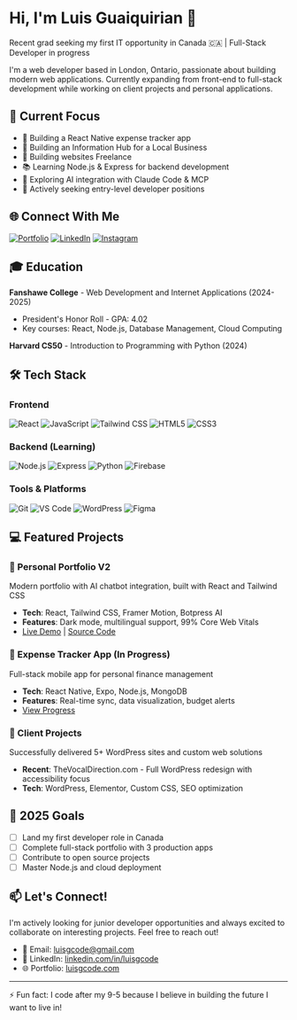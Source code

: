 # Hi, I'm Luis Guaiquirian 👋

Recent grad seeking my first IT opportunity in Canada 🇨🇦 | Full-Stack Developer in progress

I'm a web developer based in London, Ontario, passionate about building modern web applications. Currently expanding from front-end to full-stack development while working on client projects and personal applications.

## 🚀 Current Focus

- 🔨 Building a React Native expense tracker app
- 🔨 Building an Information Hub for a Local Business
- 🔨 Building websites Freelance 
- 📚 Learning Node.js & Express for backend development
- 🤖 Exploring AI integration with Claude Code & MCP
- 💼 Actively seeking entry-level developer positions

## 🌐 Connect With Me

[![Portfolio](https://img.shields.io/badge/Portfolio-luisgcode.com-blue?style=flat-square)](https://luisgcode.com)
[![LinkedIn](https://img.shields.io/badge/LinkedIn-luisgcode-0077B5?style=flat-square&logo=linkedin)](https://www.linkedin.com/in/luisgcode/)
[![Instagram](https://img.shields.io/badge/Instagram-luisgcoding-E4405F?style=flat-square&logo=instagram)](https://www.instagram.com/luisgcoding/)

## 🎓 Education 

**Fanshawe College** - Web Development and Internet Applications (2024-2025)
- President's Honor Roll - GPA: 4.02
- Key courses: React, Node.js, Database Management, Cloud Computing

**Harvard CS50** - Introduction to Programming with Python (2024)

## 🛠 Tech Stack

### Frontend
![React](https://img.shields.io/badge/-React-61DAFB?style=flat-square&logo=react&logoColor=black)
![JavaScript](https://img.shields.io/badge/-JavaScript-F7DF1E?style=flat-square&logo=javascript&logoColor=black)
![Tailwind CSS](https://img.shields.io/badge/-Tailwind_CSS-38B2AC?style=flat-square&logo=tailwind-css&logoColor=white)
![HTML5](https://img.shields.io/badge/-HTML5-E34F26?style=flat-square&logo=html5&logoColor=white)
![CSS3](https://img.shields.io/badge/-CSS3-1572B6?style=flat-square&logo=css3)

### Backend (Learning)
![Node.js](https://img.shields.io/badge/-Node.js-339933?style=flat-square&logo=node.js&logoColor=white)
![Express](https://img.shields.io/badge/-Express-000000?style=flat-square&logo=express)
![Python](https://img.shields.io/badge/-Python-3776AB?style=flat-square&logo=python&logoColor=white)
![Firebase](https://img.shields.io/badge/-Firebase-FFCA28?style=flat-square&logo=firebase&logoColor=black)

### Tools & Platforms
![Git](https://img.shields.io/badge/-Git-F05032?style=flat-square&logo=git&logoColor=white)
![VS Code](https://img.shields.io/badge/-VS_Code-007ACC?style=flat-square&logo=visual-studio-code)
![WordPress](https://img.shields.io/badge/-WordPress-21759B?style=flat-square&logo=wordpress)
![Figma](https://img.shields.io/badge/-Figma-F24E1E?style=flat-square&logo=figma&logoColor=white)

## 💻 Featured Projects

### 🎯 Personal Portfolio V2
Modern portfolio with AI chatbot integration, built with React and Tailwind CSS
- **Tech**: React, Tailwind CSS, Framer Motion, Botpress AI
- **Features**: Dark mode, multilingual support, 99% Core Web Vitals
- [Live Demo](https://luisgcode.com) | [Source Code](https://github.com/luisgcode/portfolio-v2)

### 📱 Expense Tracker App (In Progress)
Full-stack mobile app for personal finance management
- **Tech**: React Native, Expo, Node.js, MongoDB
- **Features**: Real-time sync, data visualization, budget alerts
- [View Progress](https://github.com/users/luisgcode/projects/2)

### 🏢 Client Projects
Successfully delivered 5+ WordPress sites and custom web solutions
- **Recent**: TheVocalDirection.com - Full WordPress redesign with accessibility focus
- **Tech**: WordPress, Elementor, Custom CSS, SEO optimization

## 🎯 2025 Goals

- [ ] Land my first developer role in Canada
- [ ] Complete full-stack portfolio with 3 production apps
- [ ] Contribute to open source projects
- [ ] Master Node.js and cloud deployment

## 📫 Let's Connect!

I'm actively looking for junior developer opportunities and always excited to collaborate on interesting projects. Feel free to reach out!

- 📧 Email: luisgcode@gmail.com
- 📱 LinkedIn: [linkedin.com/in/luisgcode](https://www.linkedin.com/in/luisgcode/)
- 🌐 Portfolio: [luisgcode.com](https://luisgcode.com)

---
⚡ Fun fact: I code after my 9-5 because I believe in building the future I want to live in!
